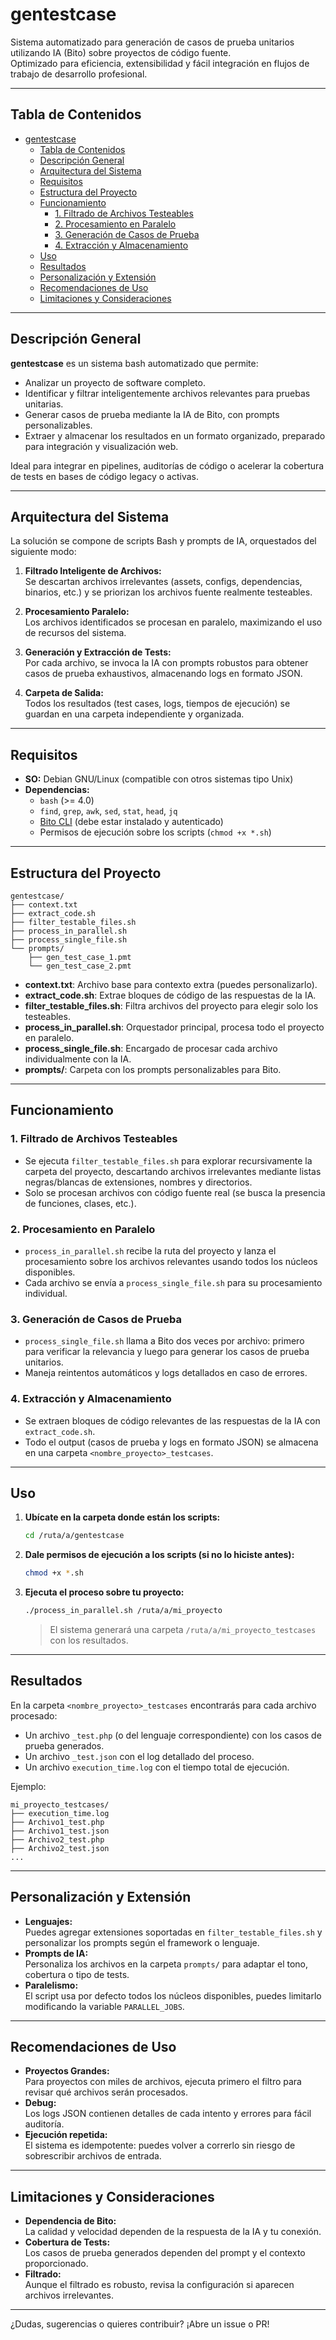 # gentestcase

Sistema automatizado para generación de casos de prueba unitarios utilizando IA (Bito) sobre proyectos de código fuente.  
Optimizado para eficiencia, extensibilidad y fácil integración en flujos de trabajo de desarrollo profesional.

---

## Tabla de Contenidos

- [gentestcase](#gentestcase)
  - [Tabla de Contenidos](#tabla-de-contenidos)
  - [Descripción General](#descripción-general)
  - [Arquitectura del Sistema](#arquitectura-del-sistema)
  - [Requisitos](#requisitos)
  - [Estructura del Proyecto](#estructura-del-proyecto)
  - [Funcionamiento](#funcionamiento)
    - [1. Filtrado de Archivos Testeables](#1-filtrado-de-archivos-testeables)
    - [2. Procesamiento en Paralelo](#2-procesamiento-en-paralelo)
    - [3. Generación de Casos de Prueba](#3-generación-de-casos-de-prueba)
    - [4. Extracción y Almacenamiento](#4-extracción-y-almacenamiento)
  - [Uso](#uso)
  - [Resultados](#resultados)
  - [Personalización y Extensión](#personalización-y-extensión)
  - [Recomendaciones de Uso](#recomendaciones-de-uso)
  - [Limitaciones y Consideraciones](#limitaciones-y-consideraciones)

---

## Descripción General

**gentestcase** es un sistema bash automatizado que permite:

-   Analizar un proyecto de software completo.
-   Identificar y filtrar inteligentemente archivos relevantes para pruebas unitarias.
-   Generar casos de prueba mediante la IA de Bito, con prompts personalizables.
-   Extraer y almacenar los resultados en un formato organizado, preparado para integración y visualización web.

Ideal para integrar en pipelines, auditorías de código o acelerar la cobertura de tests en bases de código legacy o activas.

---

## Arquitectura del Sistema

La solución se compone de scripts Bash y prompts de IA, orquestados del siguiente modo:

1. **Filtrado Inteligente de Archivos:**  
   Se descartan archivos irrelevantes (assets, configs, dependencias, binarios, etc.) y se priorizan los archivos fuente realmente testeables.

2. **Procesamiento Paralelo:**  
   Los archivos identificados se procesan en paralelo, maximizando el uso de recursos del sistema.

3. **Generación y Extracción de Tests:**  
   Por cada archivo, se invoca la IA con prompts robustos para obtener casos de prueba exhaustivos, almacenando logs en formato JSON.

4. **Carpeta de Salida:**  
   Todos los resultados (test cases, logs, tiempos de ejecución) se guardan en una carpeta independiente y organizada.

---

## Requisitos

-   **SO:** Debian GNU/Linux (compatible con otros sistemas tipo Unix)
-   **Dependencias:**
    -   `bash` (>= 4.0)
    -   `find`, `grep`, `awk`, `sed`, `stat`, `head`, `jq`
    -   [Bito CLI](https://github.com/gitbito/AI-Automation) (debe estar instalado y autenticado)
    -   Permisos de ejecución sobre los scripts (`chmod +x *.sh`)

---

## Estructura del Proyecto

```
gentestcase/
├── context.txt
├── extract_code.sh
├── filter_testable_files.sh
├── process_in_parallel.sh
├── process_single_file.sh
└── prompts/
    ├── gen_test_case_1.pmt
    └── gen_test_case_2.pmt
```

-   **context.txt**: Archivo base para contexto extra (puedes personalizarlo).
-   **extract_code.sh**: Extrae bloques de código de las respuestas de la IA.
-   **filter_testable_files.sh**: Filtra archivos del proyecto para elegir solo los testeables.
-   **process_in_parallel.sh**: Orquestador principal, procesa todo el proyecto en paralelo.
-   **process_single_file.sh**: Encargado de procesar cada archivo individualmente con la IA.
-   **prompts/**: Carpeta con los prompts personalizables para Bito.

---

## Funcionamiento

### 1. Filtrado de Archivos Testeables

-   Se ejecuta `filter_testable_files.sh` para explorar recursivamente la carpeta del proyecto, descartando archivos irrelevantes mediante listas negras/blancas de extensiones, nombres y directorios.
-   Solo se procesan archivos con código fuente real (se busca la presencia de funciones, clases, etc.).

### 2. Procesamiento en Paralelo

-   `process_in_parallel.sh` recibe la ruta del proyecto y lanza el procesamiento sobre los archivos relevantes usando todos los núcleos disponibles.
-   Cada archivo se envía a `process_single_file.sh` para su procesamiento individual.

### 3. Generación de Casos de Prueba

-   `process_single_file.sh` llama a Bito dos veces por archivo: primero para verificar la relevancia y luego para generar los casos de prueba unitarios.
-   Maneja reintentos automáticos y logs detallados en caso de errores.

### 4. Extracción y Almacenamiento

-   Se extraen bloques de código relevantes de las respuestas de la IA con `extract_code.sh`.
-   Todo el output (casos de prueba y logs en formato JSON) se almacena en una carpeta `<nombre_proyecto>_testcases`.

---

## Uso

1. **Ubícate en la carpeta donde están los scripts:**

    ```bash
    cd /ruta/a/gentestcase
    ```

2. **Dale permisos de ejecución a los scripts (si no lo hiciste antes):**

    ```bash
    chmod +x *.sh
    ```

3. **Ejecuta el proceso sobre tu proyecto:**
    ```bash
    ./process_in_parallel.sh /ruta/a/mi_proyecto
    ```
    > El sistema generará una carpeta `/ruta/a/mi_proyecto_testcases` con los resultados.

---

## Resultados

En la carpeta `<nombre_proyecto>_testcases` encontrarás para cada archivo procesado:

-   Un archivo `_test.php` (o del lenguaje correspondiente) con los casos de prueba generados.
-   Un archivo `_test.json` con el log detallado del proceso.
-   Un archivo `execution_time.log` con el tiempo total de ejecución.

Ejemplo:

```
mi_proyecto_testcases/
├── execution_time.log
├── Archivo1_test.php
├── Archivo1_test.json
├── Archivo2_test.php
├── Archivo2_test.json
...
```

---

## Personalización y Extensión

-   **Lenguajes:**  
    Puedes agregar extensiones soportadas en `filter_testable_files.sh` y personalizar los prompts según el framework o lenguaje.
-   **Prompts de IA:**  
    Personaliza los archivos en la carpeta `prompts/` para adaptar el tono, cobertura o tipo de tests.
-   **Paralelismo:**  
    El script usa por defecto todos los núcleos disponibles, puedes limitarlo modificando la variable `PARALLEL_JOBS`.

---

## Recomendaciones de Uso

-   **Proyectos Grandes:**  
    Para proyectos con miles de archivos, ejecuta primero el filtro para revisar qué archivos serán procesados.
-   **Debug:**  
    Los logs JSON contienen detalles de cada intento y errores para fácil auditoría.
-   **Ejecución repetida:**  
    El sistema es idempotente: puedes volver a correrlo sin riesgo de sobrescribir archivos de entrada.

---

## Limitaciones y Consideraciones

-   **Dependencia de Bito:**  
    La calidad y velocidad dependen de la respuesta de la IA y tu conexión.
-   **Cobertura de Tests:**  
    Los casos de prueba generados dependen del prompt y el contexto proporcionado.
-   **Filtrado:**  
    Aunque el filtrado es robusto, revisa la configuración si aparecen archivos irrelevantes.

---

¿Dudas, sugerencias o quieres contribuir? ¡Abre un issue o PR!
